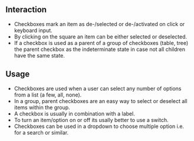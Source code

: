 ## Interaction
* Checkboxes mark an item as de-/selected or de-/activated on click or keyboard input.
* By clicking on the square an item can be either selected or deselected.
* If a checkbox is used as a parent of a group of checkboxes (table, tree) the parent checkbox as the indeterminate state in case not all children have the same state.

## Usage
* Checkboxes are used when a user can select any number of options from a list (a few, all, none).
* In a group, parent checkboxes are an easy way to select or deselect all items within the group.
* A checkbox is usually in combination with a label.
* To turn an item/option on or off its usally better to use a switch.
* Checkboxes can be used in a dropdown to choose multiple option i.e. for a search or similar.